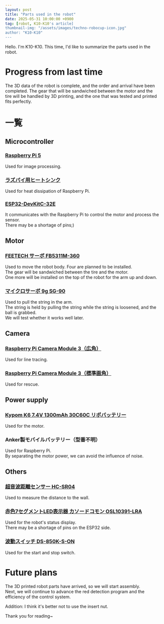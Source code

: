 ```yaml
---
layout: post
title: "Parts used in the robot"
date: 2025-05-31 10:00:00 +0900
tag: [robot, K10-K10's article]
thumbnail-img: "/assets/images/techno-robocup-icon.jpg"
author: "K10-K10"
---
```


Hello. I'm K10-K10.
This time, I'd like to summarize the parts used in the robot.

# Progress from last time

The 3D data of the robot is complete, and the order and arrival have been completed.
The gear that will be sandwiched between the motor and the tire will be handled by 3D printing, and the one that was tested and printed fits perfectly.

# 一覧

## Microcontroller

### [Raspberry Pi 5](https://www.marutsu.co.jp/pc/i/2782704/?srsltid=AfmBOoqydk9tS5XraCsqQw-dVpBfnG6gvRwokrS1R8Ei0NoOtyqtM-ZE)  
Used for image processing.

### [ラズパイ用ヒートシンク](https://www.marutsu.co.jp/GoodsDetail.jsp?q=%E3%82%BF%E3%82%AB%E3%83%81%E9%9B%BB%E6%A9%9F%E5%B7%A5%E6%A5%AD%205%E7%94%A8%E3%83%95%E3%82%A1%E3%83%B3%E4%BB%98%20%E3%83%92%E3%83%BC%E3%83%88%E3%82%B7%E3%83%B3%E3%82%AF%E3%82%B1%E3%83%BC%E3%82%B9&salesGoodsCode=2839645&shopNo=3)  
Used for heat dissipation of Raspberry Pi.

### [ESP32-DevKitC-32E](https://akizukidenshi.com/catalog/g/g117073/)  
It communicates with the Raspberry Pi to control the motor and process the sensor.  
There may be a shortage of pins;)

## Motor

### [FEETECH サーボ FB5311M-360](https://akizukidenshi.com/catalog/g/g116309/)  
Used to move the robot body. Four are planned to be installed.  
The gear will be sandwiched between the tire and the motor.  
One more will be installed on the top of the robot for the arm up and down.

### [マイクロサーボ 9g SG-90](https://akizukidenshi.com/catalog/g/g108761/)  
Used to pull the string in the arm.  
The string is held by pulling the string while the string is loosened, and the ball is grabbed.  
We will test whether it works well later.

## Camera

### [Raspberry Pi Camera Module 3（広角）](https://www.marutsu.co.jp/pc/i/2582864/)  
Used for line tracing.

### [Raspberry Pi Camera Module 3（標準画角）](https://www.marutsu.co.jp/pc/i/2582866/)  
Used for rescue.

## Power supply

### [Kypom K6 7.4V 1300mAh 30C60C リポバッテリー](https://www.amazon.co.jp/Kypom-7-4V-1300mAh-30C60C-%E3%83%90%E3%83%83%E3%83%86%E3%83%AA%E3%83%BC/dp/B017VOKS4U)  
Used for the motor.

### Anker製モバイルバッテリー（型番不明）  
Used for Raspberry Pi.  
By separating the motor power, we can avoid the influence of noise.

## Others

### [超音波距離センサー HC-SR04](https://akizukidenshi.com/catalog/g/g111009/)  
Used to measure the distance to the wall.

### [赤色7セグメントLED表示器 カソードコモン OSL10391-LRA](https://akizukidenshi.com/catalog/g/g130319/)  
Used for the robot's status display.  
There may be a shortage of pins on the ESP32 side.

### [波動スイッチ DS-850K-S-ON](https://akizukidenshi.com/catalog/g/g115740/)
Used for the start and stop switch.

# Future plans

The 3D printed robot parts have arrived, so we will start assembly.  
Next, we will continue to advance the red detection program and the efficiency of the control system.

Addition: I think it's better not to use the insert nut.

Thank you for reading~
